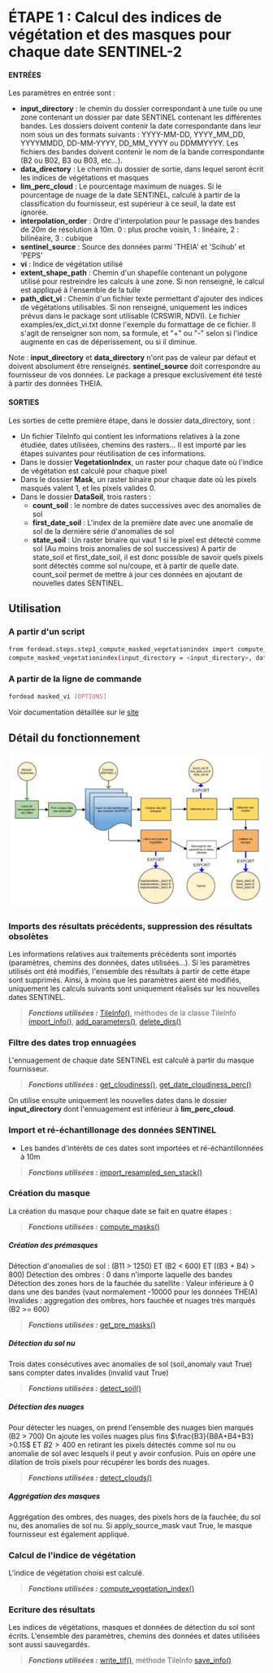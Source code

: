 # ÉTAPE 1 : Calcul des indices de végétation et des masques pour chaque date SENTINEL-2

#### ENTRÉES
Les paramètres en entrée sont :

- **input_directory** : le chemin du dossier correspondant à une tuile ou une zone contenant un dossier par date SENTINEL contenant les différentes bandes. Les dossiers doivent contenir la date correspondante dans leur nom sous un des formats suivants : YYYY-MM-DD, YYYY_MM_DD, YYYYMMDD, DD-MM-YYYY, DD_MM_YYYY ou DDMMYYYY. Les fichiers des bandes doivent contenir le nom de la bande correspondante (B2 ou B02, B3 ou B03, etc...).
- **data_directory** : Le chemin du dossier de sortie, dans lequel seront écrit les indices de végétations et masques
- **lim_perc_cloud** : Le pourcentage maximum de nuages. Si le pourcentage de nuage de la date SENTINEL, calculé à partir de la classification du fournisseur, est supérieur à ce seuil, la date est ignorée.
- **interpolation_order** : Ordre d'interpolation pour le passage des bandes de 20m de résolution à 10m. 0 : plus proche voisin, 1 : linéaire, 2 : bilinéaire, 3 : cubique
- **sentinel_source** : Source des données parmi 'THEIA' et 'Scihub' et 'PEPS'
- **vi** : Indice de végétation utilisé
- **extent_shape_path** : Chemin d'un shapefile contenant un polygone utilisé pour restreindre les calculs à une zone. Si non renseigné, le calcul est appliqué à l'ensemble de la tuile
- **path_dict_vi** : Chemin d'un fichier texte permettant d'ajouter des indices de végétations utilisables. Si non renseigné, uniquement les indices prévus dans le package sont utilisable (CRSWIR, NDVI). Le fichier examples/ex_dict_vi.txt donne l'exemple du formattage de ce fichier. Il s'agit de renseigner son nom, sa formule, et "+" ou "-" selon si l'indice augmente en cas de déperissement, ou si il diminue.

Note : **input_directory** et **data_directory** n'ont pas de valeur par défaut et doivent absolument être renseignés. **sentinel_source** doit correspondre au fournisseur de vos données. Le package a presque exclusivement été testé à partir des données THEIA.

#### SORTIES
Les sorties de cette première étape, dans le dossier data_directory, sont :
- Un fichier TileInfo qui contient les informations relatives à la zone étudiée, dates utilisées, chemins des rasters... Il est importé par les étapes suivantes pour réutilisation de ces informations.
- Dans le dossier **VegetationIndex**, un raster pour chaque date où l'indice de végétation est calculé pour chaque pixel
- Dans le dossier **Mask**, un raster binaire pour chaque date où les pixels masqués valent 1, et les pixels valides 0.
- Dans le dossier **DataSoil**, trois rasters :
    - **count_soil** : le nombre de dates successives avec des anomalies de sol
    - **first_date_soil** : L'index de la première date avec une anomalie de sol de la dernière série d'anomalies de sol
    - **state_soil** : Un raster binaire qui vaut 1 si le pixel est détecté comme sol (Au moins trois anomalies de sol successives)
A partir de state_soil et first_date_soil, il est donc possible de savoir quels pixels sont détectés comme sol nu/coupe, et à partir de quelle date. count_soil permet de mettre à jour ces données en ajoutant de nouvelles dates SENTINEL.

## Utilisation
### A partir d'un script

```bash
from fordead.steps.step1_compute_masked_vegetationindex import compute_masked_vegetationindex
compute_masked_vegetationindex(input_directory = <input_directory>, data_directory = <data_directory>)
```

### A partir de la ligne de commande

```bash
fordead masked_vi [OPTIONS]
```

Voir documentation détaillée sur le [site](https://fordead.gitlab.io/fordead_package/docs/cli/#fordead-masked_vi)

## Détail du fonctionnement

![Diagramme_step1](Diagrams/Diagramme_step1.png "Diagramme_step1")

### Imports des résultats précédents, suppression des résultats obsolètes 
Les informations relatives aux traitements précédents sont importés (paramètres, chemins des données, dates utilisées...). Si les paramètres utilisés ont été modifiés, l'ensemble des résultats à partir de cette étape sont supprimés. Ainsi, à moins que les paramètres aient été modifiés, uniquement les calculs suivants sont uniquement réalisés sur les nouvelles dates SENTINEL.
> **_Fonctions utilisées :_** [TileInfo()](https://fordead.gitlab.io/fordead_package/reference/fordead/ImportData/#tileinfo), méthodes de la classe TileInfo [import_info()](https://fordead.gitlab.io/fordead_package/reference/fordead/ImportData/#import_info), [add_parameters()](https://fordead.gitlab.io/fordead_package/reference/fordead/ImportData/#add_parameters), [delete_dirs()](https://fordead.gitlab.io/fordead_package/reference/fordead/ImportData/#delete_dirs)

### Filtre des dates trop ennuagées
L'ennuagement de chaque date SENTINEL est calculé à partir du masque fournisseur.
> **_Fonctions utilisées :_** [get_cloudiness()](https://fordead.gitlab.io/fordead_package/reference/fordead/ImportData/#get_cloudiness), [get_date_cloudiness_perc()](https://fordead.gitlab.io/fordead_package/reference/fordead/ImportData/#get_date_cloudiness_perc)

On utilise ensuite uniquement les nouvelles dates dans le dossier **input_directory** dont l'ennuagement est inférieur à **lim_perc_cloud**.

### Import et ré-échantillonage des données SENTINEL
 - Les bandes d'intérêts de ces dates sont importées et ré-échantillonnées à 10m 
> **_Fonctions utilisées :_** [import_resampled_sen_stack()](https://fordead.gitlab.io/fordead_package/reference/fordead/ImportData/#import_resampled_sen_stack)

### Création du masque
La création du masque pour chaque date se fait en quatre étapes :
 > **_Fonctions utilisées :_** [compute_masks()](https://fordead.gitlab.io/fordead_package/reference/fordead/masking_vi/#compute_masks)

##### Création des prémasques
Détection d'anomalies de sol : (B11 > 1250) ET (B2 < 600) ET ((B3 + B4) > 800)
Détection des ombres :  0 dans n'importe laquelle des bandes
Détection des zones hors de la fauchée du satellite : Valeur inférieure à 0 dans une des bandes (vaut normalement -10000 pour les données THEIA) 
Invalides : aggregation des ombres, hors fauchée et nuages très marqués (B2 >= 600)
 > **_Fonctions utilisées :_** [get_pre_masks()](https://fordead.gitlab.io/fordead_package/reference/fordead/masking_vi/#get_pre_masks)

##### Détection du sol nu
Trois dates consécutives avec anomalies de sol (soil_anomaly vaut True) sans compter dates invalides (invalid vaut True)
 > **_Fonctions utilisées :_** [detect_soil()](https://fordead.gitlab.io/fordead_package/reference/fordead/masking_vi/#detect_soil)

##### Détection des nuages
Pour détecter les nuages, on prend l'ensemble des nuages bien marqués (B2 > 700)
On ajoute les voiles nuages plus fins $`\frac{B3}{B8A+B4+B3} >0.15`$ ET $`B2 >400`$ en retirant les pixels détectés comme sol nu ou anomalie de sol avec lesquels il peut y avoir confusion. Puis on opére une dilation de trois pixels pour récupérer les bords des nuages.
 > **_Fonctions utilisées :_** [detect_clouds()](https://fordead.gitlab.io/fordead_package/reference/fordead/masking_vi/#detect_clouds)

##### Aggrégation des masques
Aggrégation des ombres, des nuages, des pixels hors de la fauchée, du sol nu, des anomalies de sol nu.
Si apply_source_mask vaut True, le masque fournisseur est également appliqué.

### Calcul de l'indice de végétation
L'indice de végétation choisi est calculé.
 > **_Fonctions utilisées :_** [compute_vegetation_index()](https://fordead.gitlab.io/fordead_package/reference/fordead/masking_vi/#compute_vegetation_index)

### Ecriture des résultats
Les indices de végétations, masques et données de détection du sol sont écrits. L'ensemble des paramètres, chemins des données et dates utilisées sont aussi sauvegardés.
 > **_Fonctions utilisées :_** [write_tif()](https://fordead.gitlab.io/fordead_package/reference/fordead/writing_data/#write_tif), méthode TileInfo [save_info()](https://fordead.gitlab.io/fordead_package/reference/fordead/ImportData/#save_info)
